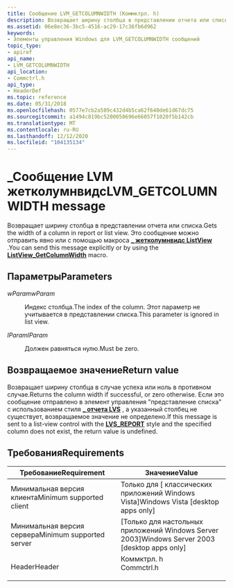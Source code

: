```yaml
---
title: Сообщение LVM_GETCOLUMNWIDTH (Коммктрл. h)
description: Возвращает ширину столбца в представлении отчета или списка. Это сообщение можно отправить явно или с помощью \_ макроса Жетколумнвидс ListView.
ms.assetid: 06e8ec36-3bc5-4516-ac29-17c36fb6d962
keywords:
- Элементы управления Windows для LVM_GETCOLUMNWIDTH сообщений
topic_type:
- apiref
api_name:
- LVM_GETCOLUMNWIDTH
api_location:
- Commctrl.h
api_type:
- HeaderDef
ms.topic: reference
ms.date: 05/31/2018
ms.openlocfilehash: 0577e7cb2a589c432d4b5ca62f640de61d67dc75
ms.sourcegitcommit: a1494c819bc5200050696e66057f1020f5b142cb
ms.translationtype: MT
ms.contentlocale: ru-RU
ms.lasthandoff: 12/12/2020
ms.locfileid: "104135134"
---
```

# <a name="lvm_getcolumnwidth-message"></a><span data-ttu-id="9b6f4-105">\_Сообщение LVM жетколумнвидс</span><span class="sxs-lookup"><span data-stu-id="9b6f4-105">LVM\_GETCOLUMNWIDTH message</span></span>

<span data-ttu-id="9b6f4-106">Возвращает ширину столбца в представлении отчета или списка.</span><span class="sxs-lookup"><span data-stu-id="9b6f4-106">Gets the width of a column in report or list view.</span></span> <span data-ttu-id="9b6f4-107">Это сообщение можно отправить явно или с помощью макроса [**\_ жетколумнвидс ListView**](/windows/desktop/api/Commctrl/nf-commctrl-listview_getcolumnwidth) .</span><span class="sxs-lookup"><span data-stu-id="9b6f4-107">You can send this message explicitly or by using the [**ListView\_GetColumnWidth**](/windows/desktop/api/Commctrl/nf-commctrl-listview_getcolumnwidth) macro.</span></span>

## <a name="parameters"></a><span data-ttu-id="9b6f4-108">Параметры</span><span class="sxs-lookup"><span data-stu-id="9b6f4-108">Parameters</span></span>

<dl> <dt>

<span data-ttu-id="9b6f4-109">*wParam*</span><span class="sxs-lookup"><span data-stu-id="9b6f4-109">*wParam*</span></span> 
</dt> <dd>

<span data-ttu-id="9b6f4-110">Индекс столбца.</span><span class="sxs-lookup"><span data-stu-id="9b6f4-110">The index of the column.</span></span> <span data-ttu-id="9b6f4-111">Этот параметр не учитывается в представлении списка.</span><span class="sxs-lookup"><span data-stu-id="9b6f4-111">This parameter is ignored in list view.</span></span>

</dd> <dt>

<span data-ttu-id="9b6f4-112">*lParam*</span><span class="sxs-lookup"><span data-stu-id="9b6f4-112">*lParam*</span></span> 
</dt> <dd><span data-ttu-id="9b6f4-113">Должен равняться нулю.</span><span class="sxs-lookup"><span data-stu-id="9b6f4-113">Must be zero.</span></span></dd> </dl>

## <a name="return-value"></a><span data-ttu-id="9b6f4-114">Возвращаемое значение</span><span class="sxs-lookup"><span data-stu-id="9b6f4-114">Return value</span></span>

<span data-ttu-id="9b6f4-115">Возвращает ширину столбца в случае успеха или ноль в противном случае.</span><span class="sxs-lookup"><span data-stu-id="9b6f4-115">Returns the column width if successful, or zero otherwise.</span></span> <span data-ttu-id="9b6f4-116">Если это сообщение отправлено в элемент управления "представление списка" с использованием стиля [**\_ отчета LVS**](list-view-window-styles.md) , а указанный столбец не существует, возвращаемое значение не определено.</span><span class="sxs-lookup"><span data-stu-id="9b6f4-116">If this message is sent to a list-view control with the [**LVS\_REPORT**](list-view-window-styles.md) style and the specified column does not exist, the return value is undefined.</span></span>

## <a name="requirements"></a><span data-ttu-id="9b6f4-117">Требования</span><span class="sxs-lookup"><span data-stu-id="9b6f4-117">Requirements</span></span>



| <span data-ttu-id="9b6f4-118">Требование</span><span class="sxs-lookup"><span data-stu-id="9b6f4-118">Requirement</span></span> | <span data-ttu-id="9b6f4-119">Значение</span><span class="sxs-lookup"><span data-stu-id="9b6f4-119">Value</span></span> |
|-------------------------------------|---------------------------------------------------------------------------------------|
| <span data-ttu-id="9b6f4-120">Минимальная версия клиента</span><span class="sxs-lookup"><span data-stu-id="9b6f4-120">Minimum supported client</span></span><br/> | <span data-ttu-id="9b6f4-121">Только для \[ классических приложений Windows Vista\]</span><span class="sxs-lookup"><span data-stu-id="9b6f4-121">Windows Vista \[desktop apps only\]</span></span><br/>                                        |
| <span data-ttu-id="9b6f4-122">Минимальная версия сервера</span><span class="sxs-lookup"><span data-stu-id="9b6f4-122">Minimum supported server</span></span><br/> | <span data-ttu-id="9b6f4-123">\[Только для настольных приложений Windows Server 2003\]</span><span class="sxs-lookup"><span data-stu-id="9b6f4-123">Windows Server 2003 \[desktop apps only\]</span></span><br/>                                  |
| <span data-ttu-id="9b6f4-124">Header</span><span class="sxs-lookup"><span data-stu-id="9b6f4-124">Header</span></span><br/>                   | <dl> <span data-ttu-id="9b6f4-125"><dt>Коммктрл. h</dt></span><span class="sxs-lookup"><span data-stu-id="9b6f4-125"><dt>Commctrl.h</dt></span></span> </dl> |



 

 





